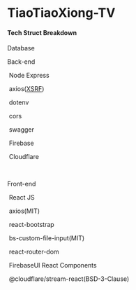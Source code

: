 # TiaoTiaoXiong-TV

#### Tech Struct Breakdown

Database





Back-end

​	Node Express

​		axios([XSRF](https://links.jianshu.com/go?to=http%3A%2F%2Fen.wikipedia.org%2Fwiki%2FCross-site_request_forgery))

​		dotenv

​		cors

​		swagger

​	Firebase

​	Cloudflare

​		



Front-end

​	React JS

​		axios(MIT)

​		react-bootstrap

​		bs-custom-file-input(MIT)

​		react-router-dom

​		FirebaseUI React Components

​		@cloudflare/stream-react(BSD-3-Clause)

